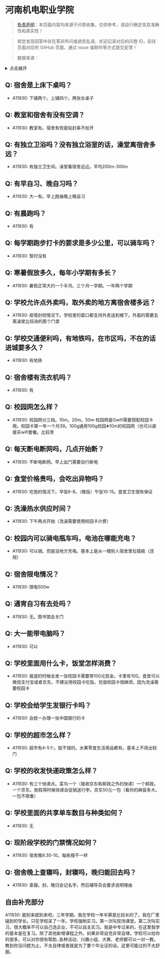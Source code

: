 # 河南机电职业学院

> [免责声明](https://colleges.chat/#_3)：本页面内容均来源于问卷收集，仅供参考，请自行确定信息准确性和真实性！

> 若您发现回答中存在答非所问或胡言乱语，欢迎记录对应的问卷 ID，前往页面对应的 GitHub 页面，通过 issue 或邮件等方式提交反馈！

> 数据来源：

<details><summary>点击展开</summary>
<ul>
<li>A11930: 匿名 (2022 年 06 月)</li>
</ul>
</details>

## Q: 宿舍是上床下桌吗？

- A11930: 下铺两个。上铺四个。两张长桌子

## Q: 教室和宿舍有没有空调？

- A11930: 教室有。宿舍有但是贴封条不给开

## Q: 有独立卫浴吗？没有独立浴室的话，澡堂离宿舍多远？

- A11930: 有独立卫生间。澡堂看宿舍远近。平均200m-300m

## Q: 有早自习、晚自习吗？

- A11930: 大一有。早上跑操晚上晚自习

## Q: 有晨跑吗？

- A11930: 有

## Q: 每学期跑步打卡的要求是多少公里，可以骑车吗？

- A11930: 暂时没有

## Q: 寒暑假放多久，每年小学期有多长？

- A11930: 暑假正常大约一个半月。三个月一学期。一年两个学期

## Q: 学校允许点外卖吗，取外卖的地方离宿舍楼多远？

- A11930: 疫情封校情况下。学校里的窗口都支持外卖送到楼下。外面的需要去离澡堂比较进的那个门拿

## Q: 学校交通便利吗，有地铁吗，在市区吗，不在的话进城要多久？

- A11930: 有地铁

## Q: 宿舍楼有洗衣机吗？

- A11930: 有

## Q: 校园网怎么样？

- A11930: 校园网分三档。10m。20m。50m
校园网是Gwifi需要搭配校园卡用。校园卡第一年一个月39。100g通用100g校园➕10m的校园网（也可以直接买wifi套餐。比较贵

## Q: 每天断电断网吗，几点开始断？

- A11930: 不断电断网。早上出门需要自行断电

## Q: 食堂价格贵吗，会吃出异物吗？

- A11930: 吃饱的情况下。早饭6-8。（晚饭）午饭10-15。食堂卫生很有保证

## Q: 洗澡热水供应时间？

- A11930: 下午两点开始（洗澡需要使用校园卡计费）

## Q: 校园内可以骑电瓶车吗，电池在哪能充电？

- A11930: 可以骑。但是没地方充电。基本上是从一楼别人宿舍里拉插板（违规）

## Q: 宿舍限电情况？

- A11930: 限电500w

## Q: 通宵自习有去处吗？

- A11930: 无。图书馆会关门

## Q: 大一能带电脑吗？

- A11930: 可以

## Q: 学校里面用什么卡，饭堂怎样消费？

- A11930: 报道的时候会发一张校园卡需要带100元现金。卡里有100。食堂可以微信支付宝或者京东。不建议用校园卡吃饭。充值校园卡很麻烦。因为洗澡需要校园卡

## Q: 学校会给学生发银行卡吗？

- A11930: 会统一办理一张中国银行的卡

## Q: 学校的超市怎么样？

- A11930: 超市有4-5个。挺不错的。水果零食生活用品都有。基本上不用出校门

## Q: 学校的收发快递政策怎么样？

- A11930: 有三个快递点。菜鸟一个（接收京东和邮政之外的快递）一个邮政。一个京东。放假得时候快递会促销送行李。京东50元一包（看你的麻袋多大。一包不限重）

## Q: 学校里面的共享单车数目与种类如何？

- A11930: 无

## Q: 现阶段学校的门禁情况如何？

- A11930: 宿舍晚9.30-10。每栋楼不一样

## Q: 宿舍晚上查寝吗，封寝吗，晚归能回去吗？

- A11930: 查寝。封。晚归会记名字。然后辅导员会要求说明理由

## 自由补充部分

A11930: 能别来就别来吧。三年学期。我在学校一年半算是比较长的了。我在厂里碰到的学长。只在学校呆了一年。学校强制实习。第一次叫现场课堂。第二次叫实习。很大概率不可以自己选企业，不可以自主实习。我是中专过来的，在这里我学的基本是在复习。除了其他新增课程之外。如果非常自觉非常自律。学校可以给你的很多，可以对你很有帮助..各种活动、兴趣小组、大赛、老师都可以一对一教。教到你没问题为止。不太自律或者就是为了要个毕业证的话。这里可能过的不太舒服。